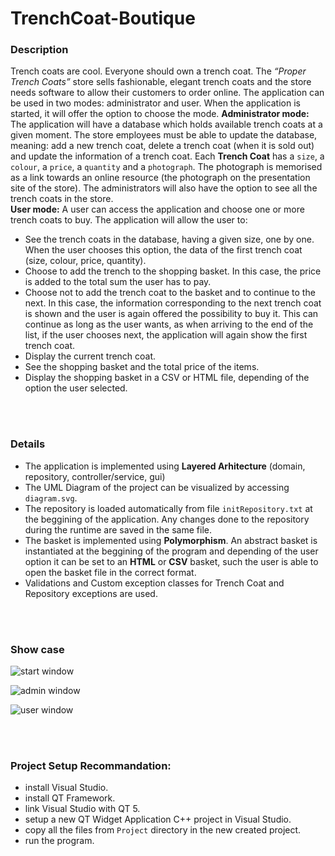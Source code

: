 # TrenchCoat-Boutique

### Description

Trench coats are cool. Everyone should own a trench coat. The *“Proper Trench Coats”* store sells fashionable, elegant trench coats and the store needs software to allow their customers to order online. The application can be used in two modes: administrator and user. When the application is started, it will offer the option to choose the mode.
**Administrator mode:** The application will have a database which holds available trench coats at a given moment. The store employees must be able to update the database, meaning: add a new trench coat, delete a trench coat (when it is sold out) and update the information of a trench coat. Each **Trench Coat** has a `size`, a `colour`, a `price`, a `quantity` and a `photograph`. The photograph is memorised as a link towards an online resource (the photograph on the presentation site of the store). The administrators will also have the option to see all the trench coats in the store.\
**User mode:** A user can access the application and choose one or more trench coats to buy. The application will allow the user to:
- See the trench coats in the database, having a given size, one by one. When the user chooses this option, the data of the first trench coat (size, colour, price, quantity).
- Choose to add the trench to the shopping basket. In this case, the price is added to the total sum the user has to pay.
- Choose not to add the trench coat to the basket and to continue to the next. In this case, the information corresponding to the next trench coat is shown and the user is again offered the possibility to buy it. This can continue as long as the user wants, as when arriving to the end of the list, if the user chooses next, the application will again show the first trench coat.
- Display the current trench coat.
- See the shopping basket and the total price of the items.
- Display the shopping basket in a CSV or HTML file, depending of the option the user selected.

<br><br>

### Details
  - The application is implemented using **Layered Arhitecture** (domain, repository, controller/service, gui)
  - The UML Diagram of the project can be visualized by accessing `diagram.svg`.
  - The repository is loaded automatically from file `initRepository.txt` at the beggining of the application. Any changes done to the repository during the runtime are saved in the same file.
  - The basket is implemented using **Polymorphism**. An abstract basket is instantiated at the beggining of the program and depending of the user option it can be set to an **HTML** or **CSV** basket, such the user is able to open the basket file in the correct format.
  - Validations and Custom exception classes for Trench Coat and Repository exceptions are used.
 
 <br><br>

 ### Show case
 
![start window](https://user-images.githubusercontent.com/9745845/236486916-2b2067a9-230e-4bcd-b7d7-702a6ece3375.PNG)

![admin window](https://user-images.githubusercontent.com/9745845/236486949-b3998958-bf59-483a-84d6-93bb5c62c5aa.PNG)

![user window](https://user-images.githubusercontent.com/9745845/236486953-43578e10-b2e3-4ac3-8385-ee89f6a58aba.PNG)

<br><br>
### Project Setup Recommandation:
  - install Visual Studio.
  - install QT Framework.
  - link Visual Studio with QT 5.
  - setup a new QT Widget Application C++ project in Visual Studio.
  - copy all the files from `Project` directory in the new created project.
  - run the program. 
